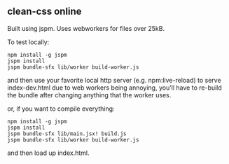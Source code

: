 clean-css online
---------------

Built using jspm.
Uses webworkers for files over 25kB.

To test locally:

````
npm install -g jspm
jspm install
jspm bundle-sfx lib/worker build-worker.js
````
and then use your favorite local http server (e.g. npm:live-reload) to serve index-dev.html
due to web workers being annoying, you'll have to re-build the bundle after changing anything that the worker uses.

or, if you want to compile everything:
````
npm install -g jspm
jspm install
jspm bundle-sfx lib/main.jsx! build.js
jspm bundle-sfx lib/worker build-worker.js
````
and then load up index.html.

